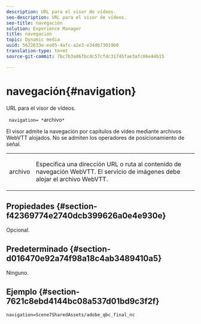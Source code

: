```yaml
---
description: URL para el visor de vídeos.
seo-description: URL para el visor de vídeos.
seo-title: navegación
solution: Experience Manager
title: navegación
topic: Dynamic media
uuid: 5622633e-ea05-4afc-a2e3-e34db73019b0
translation-type: tm+mt
source-git-commit: 7bc7b3a86fbcdc57cfdc31745fae3afc06e44b15

---
```



# navegación{#navigation}

URL para el visor de vídeos.

` navigation= *`archivo`*`

El visor admite la navegación por capítulos de vídeo mediante archivos WebVTT alojados. No se admiten los operadores de posicionamiento de señal.

<table id="table_C616483932C2482CA9794DDD7313FD7C"> 
 <tbody> 
  <tr> 
   <td colname="col1"> <p> <span class="codeph"> <span class="varname"> archivo</span></span> </p> </td> 
   <td colname="col2"> <p> Especifica una dirección URL o ruta al contenido de navegación WebVTT. El servicio de imágenes debe alojar el archivo WebVTT. </p> </td> 
  </tr> 
 </tbody> 
</table>

## Propiedades {#section-f42369774e2740dcb399626a0e4e930e}

Opcional.

## Predeterminado {#section-d016470e92a74f98a18c4ab3489410a5}

Ninguno.

## Ejemplo {#section-7621c8ebd4144bc08a537d01bd9c3f2f}

```
navigation=Scene7SharedAssets/adobe_qbc_final_nc
```

